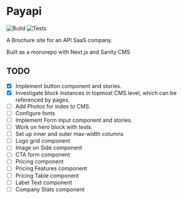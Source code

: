 # Payapi

![Build](https://github.com/ClarkMitchell/payapi/actions/workflows/build.yml/badge.svg)
![Tests](https://github.com/ClarkMitchell/payapi/actions/workflows/test.yml/badge.svg)

A Brochure site for an API SaaS company.

Built as a monorepo with Next.js and Sanity CMS

## TODO

- [x] Implement button component and stories.
- [x] Investigate block instances in topmost CMS level, which can be referenced by pages.
- [ ] Add Photos for index to CMS.
- [ ] Configure fonts
- [ ] Implement Form input component and stories.
- [ ] Work on hero block with tests.
- [ ] Set up inner and outer max-width columns
- [ ] Logo grid component
- [ ] Image on Side component
- [ ] CTA form component
- [ ] Pricing component
- [ ] Pricing Features component
- [ ] Pricing Table component
- [ ] Label Text component
- [ ] Company Stats component
